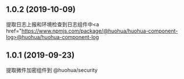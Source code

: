 
## 1.0.2 (2019-10-09)

提取日志上报和环境检查到日志组件中<a href="https://www.npmjs.com/package/@huohua/huohua-component-log>@huohua/huohua-component-log

## 1.0.1 (2019-09-23)

提取微件加密组件到 <a>@huohua/security</a>


